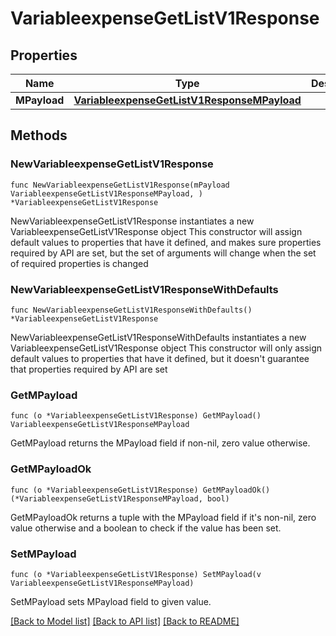 # VariableexpenseGetListV1Response

## Properties

Name | Type | Description | Notes
------------ | ------------- | ------------- | -------------
**MPayload** | [**VariableexpenseGetListV1ResponseMPayload**](VariableexpenseGetListV1ResponseMPayload.md) |  | 

## Methods

### NewVariableexpenseGetListV1Response

`func NewVariableexpenseGetListV1Response(mPayload VariableexpenseGetListV1ResponseMPayload, ) *VariableexpenseGetListV1Response`

NewVariableexpenseGetListV1Response instantiates a new VariableexpenseGetListV1Response object
This constructor will assign default values to properties that have it defined,
and makes sure properties required by API are set, but the set of arguments
will change when the set of required properties is changed

### NewVariableexpenseGetListV1ResponseWithDefaults

`func NewVariableexpenseGetListV1ResponseWithDefaults() *VariableexpenseGetListV1Response`

NewVariableexpenseGetListV1ResponseWithDefaults instantiates a new VariableexpenseGetListV1Response object
This constructor will only assign default values to properties that have it defined,
but it doesn't guarantee that properties required by API are set

### GetMPayload

`func (o *VariableexpenseGetListV1Response) GetMPayload() VariableexpenseGetListV1ResponseMPayload`

GetMPayload returns the MPayload field if non-nil, zero value otherwise.

### GetMPayloadOk

`func (o *VariableexpenseGetListV1Response) GetMPayloadOk() (*VariableexpenseGetListV1ResponseMPayload, bool)`

GetMPayloadOk returns a tuple with the MPayload field if it's non-nil, zero value otherwise
and a boolean to check if the value has been set.

### SetMPayload

`func (o *VariableexpenseGetListV1Response) SetMPayload(v VariableexpenseGetListV1ResponseMPayload)`

SetMPayload sets MPayload field to given value.



[[Back to Model list]](../README.md#documentation-for-models) [[Back to API list]](../README.md#documentation-for-api-endpoints) [[Back to README]](../README.md)


